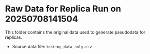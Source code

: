 # Raw Data for Replica Run on 20250708141504
This folder contains the original data used to generate pseudodata for replicas.

- Source data file: `testing_data_only.csv`
